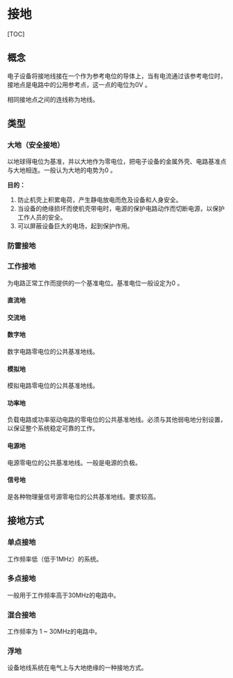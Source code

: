 # 接地

[TOC]

## 概念

电子设备将接地线接在一个作为参考电位的导体上，当有电流通过该参考电位时，接地点是电路中的公用参考点，这一点的电位为0V 。

相同接地点之间的连线称为地线。

## 类型

### 大地（安全接地）

以地球得电位为基准，并以大地作为零电位，把电子设备的金属外壳、电路基准点与大地相连。一般认为大地的电势为0 。

**目的：**

1. 防止机壳上积累电荷，产生静电放电而危及设备和人身安全。
2. 当设备的绝缘损坏而使机壳带电时，电源的保护电路动作而切断电源，以保护工作人员的安全。
3. 可以屏蔽设备巨大的电场，起到保护作用。

### 防雷接地

### 工作接地

为电路正常工作而提供的一个基准电位。基准电位一般设定为0 。

#### 直流地

#### 交流地

#### 数字地

数字电路零电位的公共基准地线。

#### 模拟地

模拟电路零电位的公共基准地线。

#### 功率地

负载电路或功率驱动电路的零电位的公共基准地线。必须与其他弱电地分别设置，以保证整个系统稳定可靠的工作。

#### 电源地

电源零电位的公共基准地线。一般是电源的负极。

#### 信号地

是各种物理量信号源零电位的公共基准地线。要求较高。

## 接地方式

### 单点接地

工作频率低（低于1MHz）的系统。

### 多点接地

一般用于工作频率高于30MHz的电路中。

### 混合接地

工作频率为 1 ~ 30MHz的电路中。

### 浮地

设备地线系统在电气上与大地绝缘的一种接地方式。